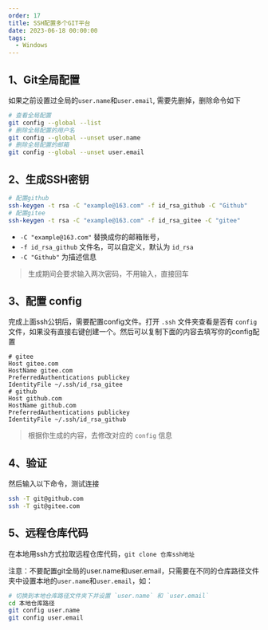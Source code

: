 ```yaml
---
order: 17
title: SSH配置多个GIT平台
date: 2023-06-18 00:00:00
tags: 
  - Windows
---
```

## 1、Git全局配置

如果之前设置过全局的`user.name`和`user.email`, 需要先删掉，删除命令如下

```bash
# 查看全局配置
git config --global --list
# 删除全局配置的用户名
git config --global --unset user.name
# 删除全局配置的邮箱
git config --global --unset user.email
```

## 2、生成SSH密钥

```bash
# 配置github
ssh-keygen -t rsa -C "example@163.com" -f id_rsa_github -C "Github"
# 配置gitee 
ssh-keygen -t rsa -C "example@163.com" -f id_rsa_gitee -C "gitee"
```

- `-C "example@163.com"` 替换成你的邮箱账号，
- `-f id_rsa_github` 文件名，可以自定义，默认为 `id_rsa`
- `-C "Github"` 为描述信息

> 生成期间会要求输入两次密码，不用输入，直接回车

## 3、配置 config

完成上面ssh公钥后，需要配置config文件。打开 `.ssh` 文件夹查看是否有 `config` 文件，如果没有直接右键创建一个。然后可以复制下面的内容去填写你的config配置

```text
# gitee
Host gitee.com
HostName gitee.com
PreferredAuthentications publickey
IdentityFile ~/.ssh/id_rsa_gitee
# github
Host github.com
HostName github.com
PreferredAuthentications publickey
IdentityFile ~/.ssh/id_rsa_github
```

> 根据你生成的内容，去修改对应的 `config` 信息

## 4、验证

然后输入以下命令，测试连接

```bash
ssh -T git@github.com
ssh -T git@gitee.com
```

## 5、远程仓库代码

在本地用ssh方式拉取远程仓库代码，`git clone 仓库ssh地址`

注意：不要配置git全局的user.name和user.email，只需要在不同的仓库路径文件夹中设置本地的`user.name`和`user.email`，如：

```bash
# 切换到本地仓库路径文件夹下并设置 `user.name` 和 `user.email`
cd 本地仓库路径
git config user.name
git config user.email
```

